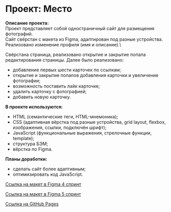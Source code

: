 # Проект: Место

**Описание проекта:**\
Проект представляет собой одностраничный сайт для размещения фотографий.\
Сайт свёрстан с макета из Figma, адаптирован под разные устройства. Реализовано изменение профиля (имя и описание).\

Cвёрстана страница, реализовано открытие и закрытие попапа редактирования страницы. Далее было реализовано:
- добавление первых шести карточек по ссылкам;
- открытие и закрытие попапов добавления карточки и увеличение фотографии;
- возможность поставить лайк карточке;
- удалить карточку с фотографией;
- добавить новую карточку. 

**В проекте используются:**
- HTML (семантические теги, HTML-мнемоника);
- CSS (адаптивная вёрстка под разные устройства, grid layout, flexbox, изображения, ссылки, подключён шрифт);
- JavaScript (функциональные выражения, стрелочные функции, template);
- структура БЭМ;
- вёрстка по Figma.

**Планы доработки:**
- сделать сайт более адаптивным;
- оптимизировать код JavaScript.

[Ссылка на макет в Figma 4 спринт](https://www.figma.com/file/2cn9N9jSkmxD84oJik7xL7/JavaScript.-Sprint-4?node-id=0%3A1)

[Ссылка на макет в Figma 5 спринт](https://www.figma.com/file/bjyvbKKJN2naO0ucURl2Z0/JavaScript.-Sprint-5?node-id=50160%3A347)

[Ссылка на GitHub Pages](https://yulyachi.github.io/mesto/)